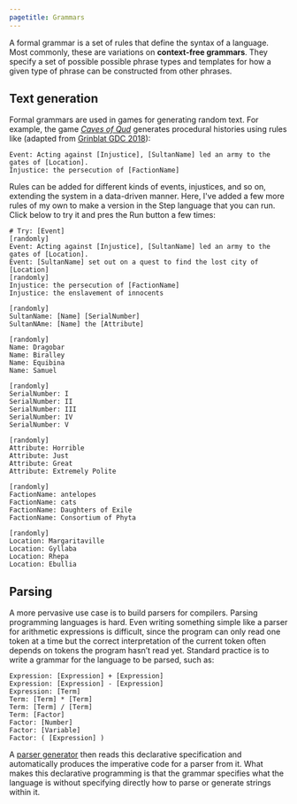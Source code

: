 ```yaml
---
pagetitle: Grammars
---
```


A formal grammar is a set of rules that define the syntax of a language.  Most commonly, these are variations on **context-free grammars**.  They specify a set of possible possible phrase types and templates for how a given type of phrase can be constructed from other phrases. 

## Text generation

Formal grammars are used in games for generating random text.  For example, the game [*Caves of Qud*](https://en.wikipedia.org/wiki/Caves_of_Qud) generates procedural histories using rules like (adapted from [Grinblat GDC 2018](https://www.gdcvault.com/play/1024990/Procedurally-Generating-History-in-Caves)):
```step
Event: Acting against [Injustice], [SultanName] led an army to the gates of [Location].
Injustice: the persecution of [FactionName]
```
Rules can be added for different kinds of events, injustices, and so on, extending the system in a data-driven manner.  Here, I've added a few more rules of my own to make a version in the Step language that you can run.  Click below to try it and pres the Run button a few times:
```Step
# Try: [Event]
[randomly]
Event: Acting against [Injustice], [SultanName] led an army to the gates of [Location].
Event: [SultanName] set out on a quest to find the lost city of [Location]
[randomly]
Injustice: the persecution of [FactionName]
Injustice: the enslavement of innocents

[randomly]
SultanName: [Name] [SerialNumber]
SultanNAme: [Name] the [Attribute]

[randomly]
Name: Dragobar
Name: Biralley
Name: Equibina
Name: Samuel

[randomly]
SerialNumber: I
SerialNumber: II
SerialNumber: III
SerialNumber: IV
SerialNumber: V

[randomly]
Attribute: Horrible
Attribute: Just
Attribute: Great
Attribute: Extremely Polite

[randomly]
FactionName: antelopes
FactionName: cats
FactionName: Daughters of Exile
FactionName: Consortium of Phyta

[randomly]
Location: Margaritaville
Location: Gyllaba
Location: Rhepa
Location: Ebullia
```

## Parsing

A more pervasive use case is to build parsers for compilers.  Parsing programming languages is hard.  Even writing something simple like a parser for arithmetic expressions is difficult, since the program can only read one token at a time but the correct interpretation of the current token often depends on tokens the program hasn’t read yet.  Standard practice is to write a grammar for the language to be parsed, such as:
```step
Expression: [Expression] + [Expression]
Expression: [Expression] - [Expression]
Expression: [Term]
Term: [Term] * [Term]
Term: [Term] / [Term]
Term: [Factor]
Factor: [Number]
Factor: [Variable]
Factor: ( [Expression] )
```
A [parser generator](https://en.wikipedia.org/wiki/Comparison_of_parser_generators) then reads this declarative specification and automatically produces the imperative code for a parser from it.
What makes this declarative programming is that the grammar specifies what the language is without specifying directly how to parse or generate strings within it.
